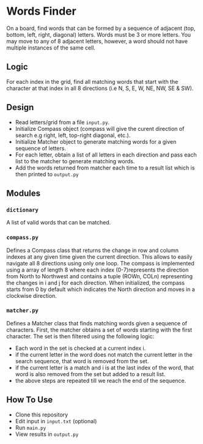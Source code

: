 # Words Finder
On a board, find words that can be formed by a sequence of adjacent (top, bottom, left, right, diagonal) letters.
Words must be 3 or more letters.
You may move to any of 8 adjacent letters, however, a word should not have multiple instances of the same cell.

## Logic
For each index in the grid, find all matching words that start with the character at that index in all 8 directions (i.e N, S, E, W, NE, NW, SE & SW).

## Design
- Read letters/grid from a file `input.py`.
- Initialize Compass object (compass will give the curent direction of search e.g right, left, top-right diagonal, etc.).
- Initialize Matcher object to generate matching words for a given sequence of letters.
- For each letter, obtain a list of all letters in each direction and pass each list to the matcher to generate matching words.
- Add the words returned from matcher each time to a result list which is then printed to `output.py`

## Modules
### `dictionary` 
A list of valid words that can be matched.

### `compass.py`
Defines a Compass class that returns the change in row and column indexes at any given time given the current direction. This allows to easily navigate all 8 directions 
using only one loop. The compass is implemented using a array of length 8 where each index (0-7)represents the direction from North to Northwest and contains
a tuple (ROWn, COLn) representing the changes in i and j for each direction. When initialized, the compass starts from 0 by default which indicates the North direction and
moves in a clockwise direction. 

### `matcher.py`
Defines a Matcher class that finds matching words given a sequence of characters. First, the matcher obtains a set of words starting with the first character. The set is then filtered using the following logic:
- Each word in the set is checked at a current index i.
- if the current letter in the word does not match the current letter in the search sequence, that word is removed from the set.
- if the current letter is a match and i is at the last index of the word, that word is also removed from the set but added to a result list.
- the above steps are repeated till we reach the end of the sequence.

## How To Use
- Clone this repository
- Edit input in `input.txt` (optional)
- Run `main.py`
- View results in `output.py`

